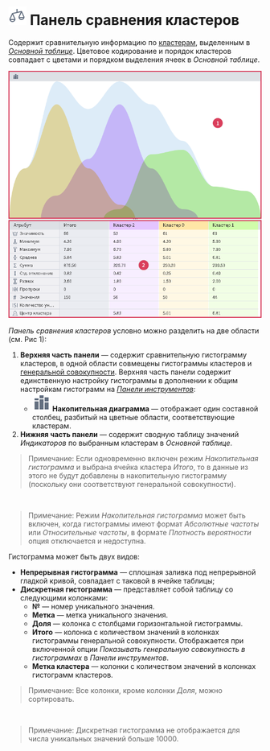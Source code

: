 # ![Панель сравнения кластеров](../../images/icons/viewers/cluster-profiles/cluster-profiles/scales_default.svg) Панель сравнения кластеров

Содержит сравнительную информацию по [кластерам](https://wiki.loginom.ru/articles/cluster.html), выделенным в [*Основной таблице*](./main-table.md). Цветовое кодирование и порядок кластеров совпадает с цветами и порядком выделения ячеек в *Основной таблице*.

![Панель сравнения кластеров.](./images/cluster-profilies-comparison-panel.png)

*Панель сравнения кластеров* условно можно разделить на две области (см. Рис 1):

1. **Верхняя часть панели** — содержит сравнительную гистограмму кластеров, в одной области совмещены гистограммы кластеров и [генеральной совокупности](https://wiki.loginom.ru/articles/general-population.html). Верхняя часть панели содержит единственную настройку гистограммы в дополнении к общим настройкам гистограмм на [*Панели инструментов*](./toolbar.md):
   * ![Накопительная диаграмма](../../images/icons/viewers/cluster-profiles/cluster-profiles/stacked-histogram_default.svg) **Накопительная диаграмма** — отображает один составной столбец, разбитый на цветные области, соответствующие кластерам.
2. **Нижняя часть панели** — содержит сводную таблицу значений *Индикаторов* по выбранным кластерам в *Основной таблице*.

>Примечание: Если одновременно включен режим *Накопительная гистограмма* и выбрана ячейка кластера *Итого*, то в данные из этого не будут добавлены в накопительную гистограмму (поскольку они соответствуют генеральной совокупности).

&nbsp;
>Примечание: Режим *Накопительная гистограмма* может быть включен, когда гистограммы имеют формат *Абсолютные частоты* или *Относительные частоты*, в формате *Плотность вероятности* опция отключается и недоступна.

Гистограмма может быть двух видов:

* **Непрерывная гистограмма** — сплошная заливка под непрерывной гладкой кривой, совпадает с таковой в ячейке таблицы;
* **Дискретная гистограмма** — представляет собой таблицу со следующими колонками:
  * **№** — номер уникального значения.
  *  **Метка** — метка уникального значения.
  *  **Доля** — колонка с столбцами горизонтальной гистограммы.
  *  **Итого** — колонка с количеством значений в колонках гистограммы генеральной совокупности. Отображается при включенной опции *Показывать генеральную совокупность в гистограммах* в *Панели инструментов*.
  *  **Метка кластера** — колонки с количеством значений в колонках гистограмм кластеров.

>Примечание: Все колонки, кроме колонки *Доля*, можно сортировать.

&nbsp;
>Примечание: Дискретная гистограмма не отображается для числа уникальных значений больше 10000.
